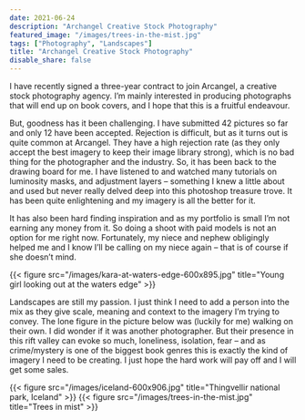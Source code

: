 ```yaml
---
date: 2021-06-24
description: "Archangel Creative Stock Photography"
featured_image: "/images/trees-in-the-mist.jpg"
tags: ["Photography", "Landscapes"]
title: "Archangel Creative Stock Photography"
disable_share: false
---
```

I have recently signed a three-year contract to join Arcangel, a creative stock photography agency. I’m mainly interested in producing photographs that will end up on book covers, and I hope that this is a fruitful endeavour.

But, goodness has it been challenging. I have submitted 42 pictures so far and only 12 have been accepted. Rejection is difficult, but as it turns out is quite common at Arcangel. They have a high rejection rate (as they only accept the best imagery to keep their image library strong), which is no bad thing for the photographer and the industry. So, it has been back to the drawing board for me. I have listened to and watched many tutorials on luminosity masks, and adjustment layers – something I knew a little about and used but never really delved deep into this photoshop treasure trove. It has been quite enlightening and my imagery is all the better for it.

It has also been hard finding inspiration and as my portfolio is small I’m not earning any money from it. So doing a shoot with paid models is not an option for me right now. Fortunately, my niece and nephew obligingly helped me and I know I’ll be calling on my niece again – that is of course if she doesn’t mind.

{{< figure src="/images/kara-at-waters-edge-600x895.jpg" title="Young girl looking out at the waters edge" >}}

Landscapes are still my passion. I just think I need to add a person into the mix as they give scale, meaning and context to the imagery I’m trying to convey. The lone figure in the picture below was (luckily for me) walking on their own. I did wonder if it was another photographer. But their presence in this rift valley can evoke so much, loneliness, isolation, fear – and as crime/mystery is one of the biggest book genres this is exactly the kind of imagery I need to be creating. I just hope the hard work will pay off and I will get some sales.


{{< figure src="/images/iceland-600x906.jpg" title="Thingvellir national park, Iceland" >}}
{{< figure src="/images/trees-in-the-mist.jpg" title="Trees in mist" >}}
